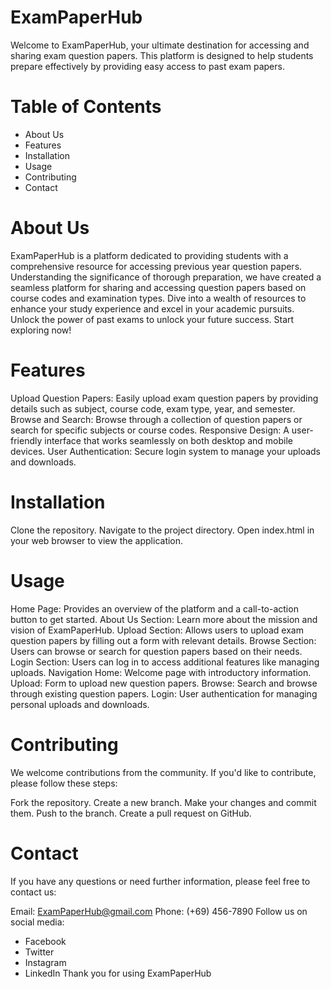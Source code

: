 # ExamPaperHub
Welcome to ExamPaperHub, your ultimate destination for accessing and sharing exam question papers. This platform is designed to help students prepare effectively by providing easy access to past exam papers.

# Table of Contents
- About Us
- Features
- Installation
- Usage
- Contributing
- Contact
# About Us
ExamPaperHub is a platform dedicated to providing students with a comprehensive resource for accessing previous year question papers. Understanding the significance of thorough preparation, we have created a seamless platform for sharing and accessing question papers based on course codes and examination types. Dive into a wealth of resources to enhance your study experience and excel in your academic pursuits. Unlock the power of past exams to unlock your future success. Start exploring now!

# Features
Upload Question Papers: Easily upload exam question papers by providing details such as subject, course code, exam type, year, and semester.
Browse and Search: Browse through a collection of question papers or search for specific subjects or course codes.
Responsive Design: A user-friendly interface that works seamlessly on both desktop and mobile devices.
User Authentication: Secure login system to manage your uploads and downloads.
# Installation
Clone the repository.
Navigate to the project directory.
Open index.html in your web browser to view the application.
# Usage
Home Page: Provides an overview of the platform and a call-to-action button to get started.
About Us Section: Learn more about the mission and vision of ExamPaperHub.
Upload Section: Allows users to upload exam question papers by filling out a form with relevant details.
Browse Section: Users can browse or search for question papers based on their needs.
Login Section: Users can log in to access additional features like managing uploads.
Navigation
Home: Welcome page with introductory information.
Upload: Form to upload new question papers.
Browse: Search and browse through existing question papers.
Login: User authentication for managing personal uploads and downloads.
# Contributing
We welcome contributions from the community. If you'd like to contribute, please follow these steps:

Fork the repository.
Create a new branch.
Make your changes and commit them.
Push to the branch.
Create a pull request on GitHub.


# Contact
If you have any questions or need further information, please feel free to contact us:

Email: ExamPaperHub@gmail.com
Phone: (+69) 456-7890
Follow us on social media:

- Facebook
- Twitter
- Instagram
- LinkedIn
Thank you for using ExamPaperHub
